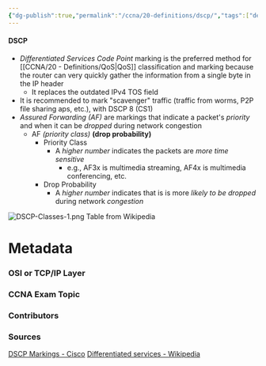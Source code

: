 ```yaml
---
{"dg-publish":true,"permalink":"/ccna/20-definitions/dscp/","tags":["defs_ccna"],"created":"2023-11-04T12:45:23.000-07:00","updated":"2023-11-08T14:32:25.000-08:00"}
---
```


#### DSCP
- *Differentiated Services Code Point* marking is the preferred method for [[CCNA/20 - Definitions/QoS\|QoS]] classification and marking because the router can very quickly gather the information from a single byte in the IP header	
	- It replaces the outdated IPv4 TOS field
- It is recommended to mark "scavenger" traffic (traffic from worms, P2P file sharing aps, etc.), with DSCP 8 (CS1)
- *Assured Forwarding (AF)* are markings that indicate a packet's *priority* and when it can be *dropped* during network congestion
	- AF *(priority class)* **(drop probability)**
		- Priority Class
			- A *higher number* indicates the packets are *more time sensitive*
				- e.g., AF3x is multimedia streaming, AF4x is multimedia conferencing, etc.
		- Drop Probability
			- A *higher number* indicates that is is more *likely to be dropped* during network *congestion*

![DSCP-Classes-1.png](/img/user/Attachments/DSCP-Classes-1.png)
Table from Wikipedia

# Metadata
### OSI or TCP/IP Layer

### CCNA Exam Topic

### Contributors

### Sources
[DSCP Markings - Cisco](https://www.cisco.com/c/en/us/td/docs/switches/datacenter/nexus1000/sw/4_0/qos/configuration/guide/nexus1000v_qos/qos_6dscp_val.pdf)
[Differentiated services - Wikipedia](https://en.wikipedia.org/wiki/Differentiated_services)
